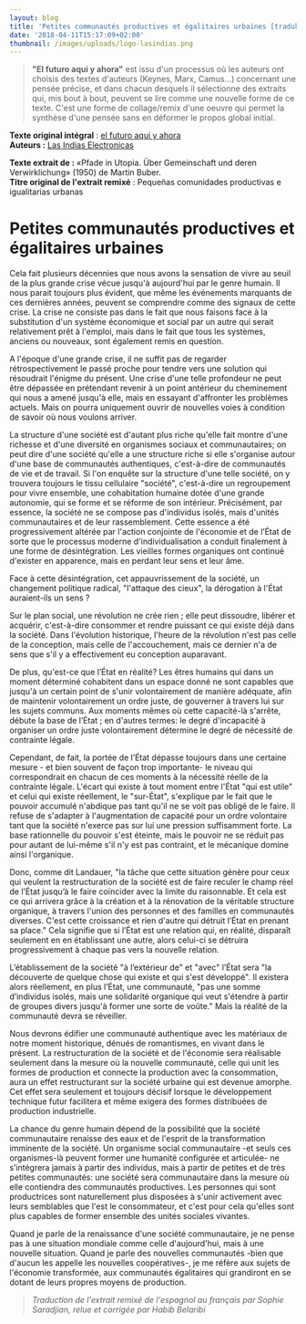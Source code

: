 ```yaml
---
layout: blog
title: 'Petites communautés productives et égalitaires urbaines [tradukto]'
date: '2018-04-11T15:17:09+02:00'
thumbnail: /images/uploads/logo-lasindias.png
---
```

> **"El futuro aqui y ahora"** est issu d'un processus où les auteurs ont choisis des textes d'auteurs (Keynes, Marx, Camus...) concernant une pensée précise, et dans chacun desquels il sélectionne des extraits qui, mis bout à bout, peuvent se lire comme une nouvelle forme de ce texte. C'est une forme de collage/remix d'une oeuvre qui permet la synthèse d'une pensée sans en déformer le propos global initial. 

**Texte original intégral** : [el futuro aqui y ahora](https://lasindias.blog/el-futuro-aqui-y-ahora)\
**Auteurs :** [Las Indias Electronicas](https://lasindias.blog/)

**Texte extrait de :** «Pfade in Utopia. Über Gemeinschaft und deren Verwirklichung» (1950) de Martin Buber.\
**Titre original de l'extrait remixé** : Pequeñas comunidades productivas e igualitarias urbanas

# Petites communautés productives et égalitaires urbaines

Cela fait plusieurs décennies que nous avons la sensation de vivre au seuil de la plus grande crise vécue jusqu'à aujourd'hui par le genre humain.  Il nous parait toujours plus évident, que même les événements marquants de ces dernières années, peuvent se comprendre comme des signaux de cette crise. La crise ne consiste pas dans le fait que nous faisons face à la substitution d'un système économique et social par un autre  qui serait relativement prêt à l'emploi, mais dans le fait que tous les systèmes, anciens ou nouveaux, sont également remis en question.

A l'époque d'une grande crise, il ne suffit pas de regarder rétrospectivement le passé proche pour tendre vers une solution qui résoudrait l'énigme du présent. Une crise d'une telle profondeur ne peut être dépassée en prétendant revenir à un point antérieur du cheminement qui nous a amené jusqu'à elle, mais en essayant d'affronter les problèmes actuels. Mais on pourra uniquement ouvrir de nouvelles voies à condition de savoir où nous voulons arriver. 

La structure d'une société est d'autant plus riche qu'elle fait montre d'une richesse et d'une diversité en organismes sociaux et communautaires; on peut dire d'une société qu'elle a une structure riche si elle s'organise autour d'une base de communautés authentiques, c'est-à-dire de  communautés de vie et de travail. Si l'on enquête sur la structure d'une telle société, on y trouvera toujours le tissu cellulaire "société", c'est-à-dire un regroupement pour vivre ensemble, une cohabitation humaine dotée d'une grande autonomie, qui se forme et se réforme de son intérieur. Précisément, par essence, la société ne se compose pas d'individus isolés, mais d'unités communautaires et de leur rassemblement. Cette essence a été progressivement altérée par l'action conjointe de l'économie et de l’État de sorte que le processus moderne d'individualisation a conduit finalement à une forme de désintégration. Les vieilles formes organiques ont continué d'exister en apparence, mais en perdant leur sens et leur âme.

Face à cette désintégration, cet appauvrissement de la société, un changement politique radical, "l'attaque des cieux", la dérogation à l'État auraient-ils un sens ?

Sur le plan social, une révolution ne crée rien ; elle peut dissoudre, libérer et acquérir, c'est-à-dire consommer et rendre puissant ce qui existe déjà dans la société. Dans l'évolution historique, l'heure de la révolution n'est pas celle de la conception, mais celle de l'accouchement, mais ce dernier n'a de sens que s'il y a effectivement eu conception auparavant.

De plus, qu'est-ce que l’État en réalité? Les êtres humains qui dans un moment déterminé cohabitent dans un espace donné ne sont capables que jusqu'à un certain point de s'unir volontairement de manière adéquate, afin de maintenir volontairement un ordre juste, de gouverner à travers lui sur les sujets communs. Aux moments mêmes où  cette capacité-là s'arrête,  débute la base de l’État ; en d'autres termes: le degré d'incapacité à organiser un ordre juste volontairement détermine le degré de nécessité de contrainte légale.

Cependant, de fait, la portée de l’État dépasse toujours dans une certaine mesure - et bien souvent de façon trop importante- le niveau qui correspondrait en chacun de ces moments à la nécessité réelle de la contrainte légale. L'écart qui existe à tout moment entre l'État "qui est utile" et celui qui existe réellement, le "sur-État", s'explique par le fait que le pouvoir accumulé n'abdique pas tant qu'il ne se voit pas obligé de le faire. Il refuse de s'adapter à l'augmentation de capacité pour un ordre volontaire tant que la société n'exerce pas sur lui une pression suffisamment forte. La base rationnelle du pouvoir s'est éteinte, mais le pouvoir ne se réduit pas pour autant de lui-même s'il n'y est pas contraint, et le mécanique domine ainsi l'organique.

Donc, comme dit Landauer, "la tâche que cette situation génère pour ceux qui veulent la restructuration de la société est de faire reculer le champ réel de l’État jusqu’à le faire coïncider avec la limite du raisonnable. Et cela est ce qui arrivera grâce à la création et à la rénovation de la véritable structure organique, à travers l'union des personnes et des familles en communautés diverses. C'est cette croissance et rien d'autre qui détruit l’État en prenant sa place." Cela signifie que si l’État est une relation qui, en réalité, disparaît seulement en en établissant une autre, alors celui-ci se détruira progressivement à chaque pas vers la nouvelle relation.

L’établissement de la société "à l’extérieur de" et "avec" l’État sera "la découverte de quelque chose qui existe et qui s'est développé". Il existera alors réellement, en plus l’État, une communauté, "pas une somme d’individus isolés, mais une solidarité organique qui veut s'étendre à partir de groupes divers jusqu'à former une sorte de voûte." Mais la réalité de la communauté devra se réveiller.

Nous devrons édifier une communauté authentique avec les matériaux de notre moment historique, dénués de romantismes, en vivant dans le présent. La restructuration de la société et de l'économie sera réalisable seulement dans la mesure où la nouvelle communauté, celle qui unit les formes de production et connecte la production avec la consommation, aura un effet restructurant sur la société urbaine qui est devenue amorphe. Cet effet sera seulement et toujours décisif lorsque le développement technique futur facilitera et même exigera des formes distribuées de production industrielle.

La chance du genre humain dépend de la possibilité que la société communautaire renaisse des eaux et de l'esprit de la transformation imminente de la société. Un organisme social communautaire  -et seuls ces organismes-là peuvent former une humanité configurée et articulée- ne s’intégrera jamais à partir des individus, mais à partir de petites et de très petites communautés: une société sera communautaire dans la mesure où elle contiendra des communautés productives. Les personnes qui sont productrices sont naturellement plus disposées à s'unir activement avec leurs semblables que l'est le consommateur, et c'est pour cela qu'elles sont plus capables de former ensemble des unités sociales vivantes.

Quand je parle de la renaissance d'une société communautaire, je ne pense pas à une situation mondiale comme celle d'aujourd'hui, mais à une nouvelle situation. Quand je parle des nouvelles communautés -bien que d'aucun les appelle les nouvelles coopératives-, je me réfère aux sujets de l'économie transformée, aux communautés égalitaires qui grandiront en se dotant de leurs propres moyens de production.

> _Traduction de l'extrait remixé de l'espagnol au français par Sophie Saradjian, relue et corrigée par Habib Belaribi_
